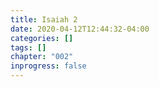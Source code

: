 ```yaml
---
title: Isaiah 2
date: 2020-04-12T12:44:32-04:00
categories: []
tags: []
chapter: "002"
inprogress: false
---
```


